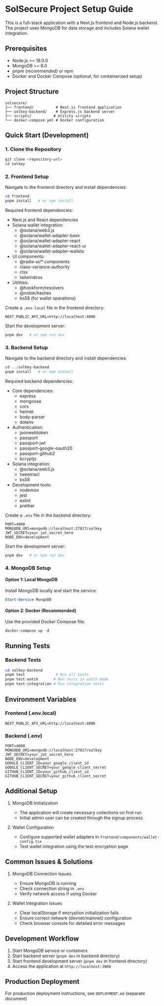 # SolSecure Project Setup Guide

This is a full-stack application with a Next.js frontend and Node.js backend. The project uses MongoDB for data storage and includes Solana wallet integration.

## Prerequisites

- Node.js >= 18.0.0
- MongoDB >= 6.0
- pnpm (recommended) or npm
- Docker and Docker Compose (optional, for containerized setup)

## Project Structure

```
solsecure/
├── frontend/          # Next.js frontend application
├── solkey-backend/    # Express.js backend server
├── scripts/          # Utility scripts
└── docker-compose.yml # Docker configuration
```

## Quick Start (Development)

### 1. Clone the Repository

```powershell
git clone <repository-url>
cd solkey
```

### 2. Frontend Setup

Navigate to the frontend directory and install dependencies:

```powershell
cd frontend
pnpm install   # or npm install
```

Required frontend dependencies:
- Next.js and React dependencies
- Solana wallet integration:
  - @solana/web3.js
  - @solana/wallet-adapter-base
  - @solana/wallet-adapter-react
  - @solana/wallet-adapter-react-ui
  - @solana/wallet-adapter-wallets
- UI components:
  - @radix-ui/* components
  - class-variance-authority
  - clsx
  - tailwindcss
- Utilities:
  - @hookform/resolvers
  - @noble/hashes
  - bs58 (for wallet operations)

Create a `.env.local` file in the frontend directory:

```env
NEXT_PUBLIC_API_URL=http://localhost:4000
```

Start the development server:

```powershell
pnpm dev   # or npm run dev
```

### 3. Backend Setup

Navigate to the backend directory and install dependencies:

```powershell
cd ../solkey-backend
pnpm install   # or npm install
```

Required backend dependencies:
- Core dependencies:
  - express
  - mongoose
  - cors
  - helmet
  - body-parser
  - dotenv
- Authentication:
  - jsonwebtoken
  - passport
  - passport-jwt
  - passport-google-oauth20
  - passport-github2
  - bcryptjs
- Solana integration:
  - @solana/web3.js
  - tweetnacl
  - bs58
- Development tools:
  - nodemon
  - jest
  - eslint
  - prettier

Create a `.env` file in the backend directory:

```env
PORT=4000
MONGODB_URI=mongodb://localhost:27017/solkey
JWT_SECRET=your_jwt_secret_here
NODE_ENV=development
```

Start the development server:

```powershell
pnpm dev   # or npm run dev
```

### 4. MongoDB Setup

#### Option 1: Local MongoDB

Install MongoDB locally and start the service:

```powershell
Start-Service MongoDB
```

#### Option 2: Docker (Recommended)

Use the provided Docker Compose file:

```powershell
docker-compose up -d
```

## Running Tests

### Backend Tests

```powershell
cd solkey-backend
pnpm test              # Run all tests
pnpm test:watch       # Run tests in watch mode
pnpm test:integration # Run integration tests
```

## Environment Variables

### Frontend (.env.local)
```env
NEXT_PUBLIC_API_URL=http://localhost:4000
```

### Backend (.env)
```env
PORT=4000
MONGODB_URI=mongodb://localhost:27017/solkey
JWT_SECRET=your_jwt_secret_here
NODE_ENV=development
GOOGLE_CLIENT_ID=your_google_client_id
GOOGLE_CLIENT_SECRET=your_google_client_secret
GITHUB_CLIENT_ID=your_github_client_id
GITHUB_CLIENT_SECRET=your_github_client_secret
```

## Additional Setup

1. MongoDB Initialization
   - The application will create necessary collections on first run
   - Initial admin user can be created through the signup process

2. Wallet Configuration
   - Configure supported wallet adapters in `frontend/components/wallet-config.tsx`
   - Test wallet integration using the test-encryption page

## Common Issues & Solutions

1. MongoDB Connection Issues
   - Ensure MongoDB is running
   - Check connection string in `.env`
   - Verify network access if using Docker

2. Wallet Integration Issues
   - Clear localStorage if encryption initialization fails
   - Ensure correct network (devnet/mainnet) configuration
   - Check browser console for detailed error messages

## Development Workflow

1. Start MongoDB service or containers
2. Start backend server (`pnpm dev` in backend directory)
3. Start frontend development server (`pnpm dev` in frontend directory)
4. Access the application at `http://localhost:3000`

## Production Deployment

For production deployment instructions, see `DEPLOYMENT.md` (separate document)
